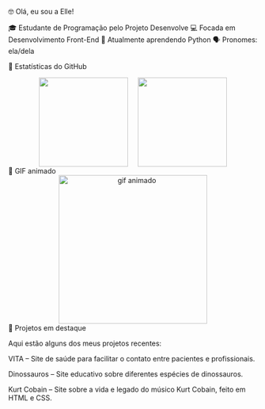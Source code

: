 🤓 Olá, eu sou a Elle!

🎓 Estudante de Programação pelo Projeto Desenvolve
💻 Focada em Desenvolvimento Front-End
🐍 Atualmente aprendendo Python
🗣️ Pronomes: ela/dela

🚀 Estatísticas do GitHub
<div align="center" style="display: flex; justify-content: center; gap: 20px;"> <a href="https://github.com/ellezera"> <img height="180em" src="https://github-readme-stats.vercel.app/api?username=ellezera&show_icons=true&theme=dark" /> </a> <a href="https://github.com/ellezera"> <img height="180em" src="https://github-readme-stats.vercel.app/api/top-langs/?username=ellezera&layout=compact&langs_count=16&theme=dark" /> </a> </div>
🌟 GIF animado
<div align="center"> <img src="https://i.picasion.com/pic92/e6407ed8e39e65934d934d46bdd1fb5b.gif" width="300" height="300" alt="gif animado" /> </div>
📂 Projetos em destaque

Aqui estão alguns dos meus projetos recentes:

VITA
 – Site de saúde para facilitar o contato entre pacientes e profissionais.

Dinossauros
 – Site educativo sobre diferentes espécies de dinossauros.

Kurt Cobain
 – Site sobre a vida e legado do músico Kurt Cobain, feito em HTML e CSS.
